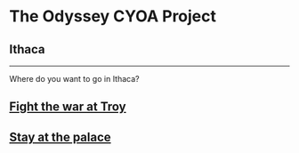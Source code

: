 # The Odyssey CYOA Project
## Ithaca
---
Where do you want to go in Ithaca?
## [Fight the war at Troy](fight-war-at-troy/troy.md)
## [Stay at the palace](fight-men-in-palace/fight.md)
